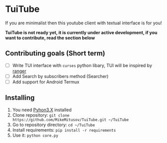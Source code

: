 # TuiTube
If you are minimalist then this youtube client with textual interface is for you!

**TuiTube is not ready yet, it is currently under active development, if you want to contribute, read the section below**

## Contributing goals (Short term)
- [ ] Write TUI interface with `curses` python libary, TUI will be inspired by [ranger](https://github.com/ranger/ranger)
- [ ] Add Search by subscribers method (Searcher)
- [ ] Add support for Android Termux

## Installing
1. You need [Pyhon3.X](https://www.python.org/downloads/) installed
2. Clone repository: `git clone https://github.com/MikeMitusov/TuiTube.git ~/TuiTube`
3. Go to repository directory: `cd ~/TuiTube`
4. Install requirements: `pip install -r requirements`
5. Use it: `python core.py`
